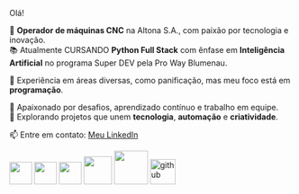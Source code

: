  Olá!   

🔧 **Operador de máquinas CNC** na Altona S.A., com paixão por tecnologia e inovação.  
📚 Atualmente CURSANDO **Python Full Stack** com ênfase em **Inteligência Artificial** no programa Super DEV pela Pro Way Blumenau.  

🥐 Experiência em áreas diversas, como panificação, mas meu foco está em **programação**.  

🎯 Apaixonado por desafios, aprendizado contínuo e trabalho em equipe.  
🚀 Explorando projetos que unem **tecnologia**, **automação** e **criatividade**.  

📫  Entre em contato: [Meu LinkedIn](https://www.linkedin.com/in/tiagozancanella)

<div> <img width="40" height="40" src="https://cdn.jsdelivr.net/gh/devicons/devicon@latest/icons/javascript/javascript-original.svg" /> 
            <img width="40" height="40" src="https://cdn.jsdelivr.net/gh/devicons/devicon@latest/icons/python/python-original.svg" /> 
            <img width="40" height="40" src="https://cdn.jsdelivr.net/gh/devicons/devicon@latest/icons/html5/html5-original.svg" />
            <img width="50" height="50" src="https://cdn.jsdelivr.net/gh/devicons/devicon@latest/icons/css3/css3-original-wordmark.svg" />   
            <img width="60" height="60" src="https://cdn.jsdelivr.net/gh/devicons/devicon@latest/icons/mysql/mysql-original-wordmark.svg" />
            <img width="45" height="45" src="https://img.icons8.com/ios-filled/50/FFFFFF/github.png" alt="github"/>

          
          
          
          
</div>
          

          


